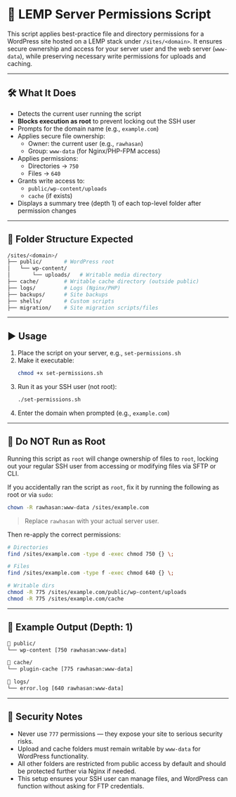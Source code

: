# 🔐 LEMP Server Permissions Script

This script applies best-practice file and directory permissions for a WordPress site hosted on a LEMP stack under `/sites/<domain>`. It ensures secure ownership and access for your server user and the web server (`www-data`), while preserving necessary write permissions for uploads and caching.

---

## 🛠️ What It Does

- Detects the current user running the script
- **Blocks execution as root** to prevent locking out the SSH user
- Prompts for the domain name (e.g., `example.com`)
- Applies secure file ownership:
  - Owner: the current user (e.g., `rawhasan`)
  - Group: `www-data` (for Nginx/PHP-FPM access)
- Applies permissions:
  - Directories → `750`
  - Files → `640`
- Grants write access to:
  - `public/wp-content/uploads`
  - `cache` (if exists)
- Displays a summary tree (depth 1) of each top-level folder after permission changes

---

## 📂 Folder Structure Expected

```bash
/sites/<domain>/
├── public/       # WordPress root
│   └── wp-content/
│       └── uploads/   # Writable media directory
├── cache/        # Writable cache directory (outside public)
├── logs/         # Logs (Nginx/PHP)
├── backups/      # Site backups
├── shells/       # Custom scripts
├── migration/    # Site migration scripts/files
```

---

## ▶️ Usage

1. Place the script on your server, e.g., `set-permissions.sh`
2. Make it executable:
   ```bash
   chmod +x set-permissions.sh
   ```
3. Run it as your SSH user (not root):
   ```bash
   ./set-permissions.sh
   ```
4. Enter the domain when prompted (e.g., `example.com`)

---

## 🛑 Do NOT Run as Root

Running this script as `root` will change ownership of files to `root`, locking out your regular SSH user from accessing or modifying files via SFTP or CLI.

If you accidentally ran the script as `root`, fix it by running the following as root or via `sudo`:

```bash
chown -R rawhasan:www-data /sites/example.com
```

> Replace `rawhasan` with your actual server user.

Then re-apply the correct permissions:

```bash
# Directories
find /sites/example.com -type d -exec chmod 750 {} \;

# Files
find /sites/example.com -type f -exec chmod 640 {} \;

# Writable dirs
chmod -R 775 /sites/example.com/public/wp-content/uploads
chmod -R 775 /sites/example.com/cache
```

---

## 📁 Example Output (Depth: 1)

```bash
🔹 public/
└── wp-content [750 rawhasan:www-data]

🔹 cache/
└── plugin-cache [775 rawhasan:www-data]

🔹 logs/
└── error.log [640 rawhasan:www-data]
```

---

## 🔐 Security Notes

- Never use `777` permissions — they expose your site to serious security risks.
- Upload and cache folders must remain writable by `www-data` for WordPress functionality.
- All other folders are restricted from public access by default and should be protected further via Nginx if needed.
- This setup ensures your SSH user can manage files, and WordPress can function without asking for FTP credentials.
